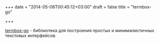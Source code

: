 +++
date = "2014-05-06T00:45:12+03:00"
draft = false
title = "termbox-go"

+++

<p><a href="https://github.com/nsf/termbox-go">termbox-go</a> - библиотека для построения простых и минималистичных текстовых интерфейсов.</p>

